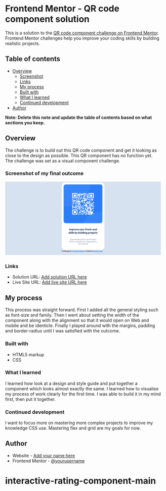 # Frontend Mentor - QR code component solution

This is a solution to the [QR code component challenge on Frontend Mentor](https://www.frontendmentor.io/challenges/qr-code-component-iux_sIO_H). Frontend Mentor challenges help you improve your coding skills by building realistic projects. 

## Table of contents

- [Overview](#overview)
  - [Screenshot](#screenshot)
  - [Links](#links)
  - [My process](#my-process)
  - [Built with](#built-with)
  - [What I learned](#what-i-learned)
  - [Continued development](#continued-development)
- [Author](#author)


**Note: Delete this note and update the table of contents based on what sections you keep.**

## Overview

The challenge is to build out this QR code component and get it looking as close to the design as possible. This QR component has no function yet. The challenge was set as a visual component challenge. 

### Screenshot of my final outcome 

![](./images/Screenshot%202022-06-18%20at%2022-28-34%20Frontend%20Mentor%20QR%20code%20component.png)


### Links

- Solution URL: [Add solution URL here](https://github.com/DanWinCross/QR-visual-component/tree/main)
- Live Site URL: [Add live site URL here](https://danwincross.github.io/QR-visual-component/)

## My process
 
This process was straight forward. First I added all the general styling such as font-size and family. Then I went about setting the width of the component along with the alignment so that it would open on Web and mobile and be identicle. Finally I played around with the margins, padding and border-radius until I was satisfied with the outcome. 

### Built with

- HTML5 markup
- CSS 


### What I learned

I learned how look at a design and style guide and put together a component which looks almost exactly the same. I learned how to visualise my process of work clearly for the first time. I was able to build it in my mind first, then put it together. 


### Continued development

I want to focus more on mastering more complex projects to improve my knowledge CSS use. Mastering flex and grid are my goals for now. 


## Author

- Website - [Add your name here](https://danwincross.github.io/Portfolio_Page/)
- Frontend Mentor - [@yourusername](https://www.frontendmentor.io/profile/yourusername)


# interactive-rating-component-main
